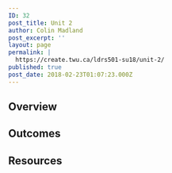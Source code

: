 ```yaml
---
ID: 32
post_title: Unit 2
author: Colin Madland
post_excerpt: ''
layout: page
permalink: |
  https://create.twu.ca/ldrs501-su18/unit-2/
published: true
post_date: 2018-02-23T01:07:23.000Z
---
```


## Overview

## Outcomes 

## Resources



